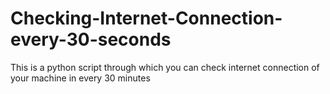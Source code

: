 # Checking-Internet-Connection-every-30-seconds
This is a python script through which you can check internet connection of your machine in every 30 minutes 
